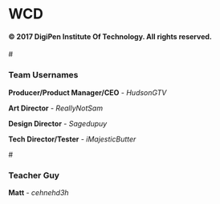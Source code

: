 # WCD

<h4>© 2017 DigiPen Institute Of Technology. All rights reserved.</h4>


#<h3>Team Usernames</h3>
<b>Producer/Product Manager/CEO</b> - *HudsonGTV*

<b>Art Director</b>                 - *ReallyNotSam*

<b>Design Director</b>              - *Sagedupuy*

<b>Tech Director/Tester</b>         - *iMajesticButter*

#<h3>Teacher Guy</h3>
<b>Matt</b>                         - *cehnehd3h*
